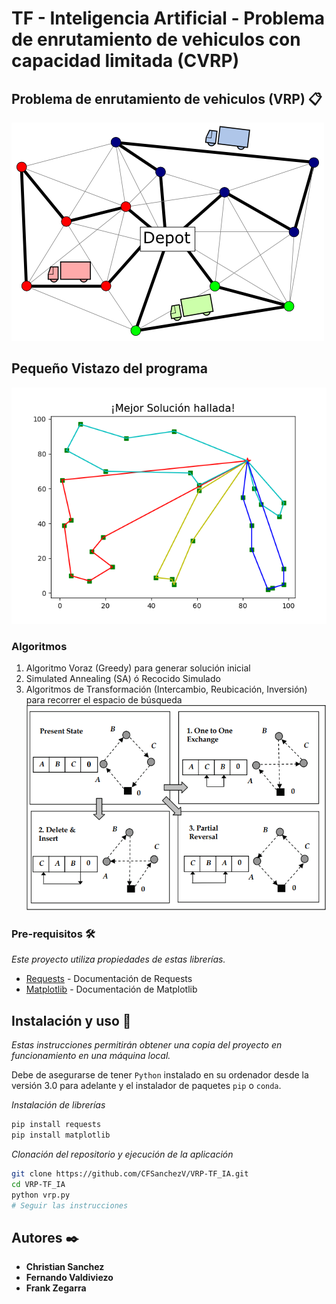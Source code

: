 # TF - Inteligencia Artificial - Problema de enrutamiento de vehiculos con capacidad limitada (CVRP) #

## Problema de enrutamiento de vehiculos (VRP) 📋
![](./res/VehicleRoute.png)


## Pequeño Vistazo del programa
![](./res/datasetA.png)


### Algoritmos
1. Algoritmo Voraz (Greedy) para generar solución inicial
2. Simulated Annealing (SA) ó Recocido Simulado
3. Algoritmos de Transformación (Intercambio, Reubicación, Inversión) para recorrer el espacio de búsqueda
![](./res/generacionVecinos.PNG)


### Pre-requisitos 🛠️

_Este proyecto utiliza propiedades de estas librerías._ 

* [Requests](https://requests.readthedocs.io/en/master/) - Documentación de Requests
* [Matplotlib](https://matplotlib.org/3.3.3/contents.html) - Documentación de Matplotlib


## Instalación y uso 🔧
_Estas instrucciones permitirán obtener una copia del proyecto en funcionamiento en una máquina local._

Debe de asegurarse de tener `Python` instalado en su ordenador desde la versión 3.0 para adelante y el instalador de paquetes `pip` o `conda`.

_Instalación de librerías_

```bash
pip install requests
pip install matplotlib
```

_Clonación del repositorio y ejecución de la aplicación_

```bash
git clone https://github.com/CFSanchezV/VRP-TF_IA.git
cd VRP-TF_IA
python vrp.py
# Seguir las instrucciones
```


## Autores ✒️

* **Christian Sanchez** 
* **Fernando Valdiviezo** 
* **Frank Zegarra** 